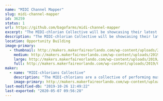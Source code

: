 ```yaml
---
name: "MIDI Channel Mapper"
slug: midi-channel-mapper
id: 36259
status: 1
url: https://github.com/bagofarms/midi-channel-mapper
excerpt: "The MIDI-chlorian Collective will be showcasing their latest project:  the MIDI Channel Mapper.  This device allows you to map any input MIDI channel to any output MIDI channel with a user-friendly interface.  We will be sharing our experience creating it as well as demonstrating how it is used with real musical instruments."
description: "The MIDI-chlorian Collective will be showcasing their latest project:  the MIDI Channel Mapper.  This device allows you to map any input MIDI channel to any output MIDI channel with a user-friendly interface.  We will be sharing our experience creating it as well as demonstrating how it is used with real musical instruments.  The entire project (hardware and software) is open source, so we will also show you how to construct one yourself at home!"
location: Opportunity Building
image-primary:
  - thumbnail: http://makers.makerfaireorlando.com/wp-content/uploads/2019/08/IMG_20190724_110148-150x150.jpg
    medium: http://makers.makerfaireorlando.com/wp-content/uploads/2019/08/IMG_20190724_110148-300x225.jpg
    large: http://makers.makerfaireorlando.com/wp-content/uploads/2019/08/IMG_20190724_110148-1024x768.jpg
    full: http://makers.makerfaireorlando.com/wp-content/uploads/2019/08/IMG_20190724_110148.jpg
maker:
  - name: "MIDI-chlorians Collective"
    description: "The MIDI-chlorians are a collective of performing musicians and engineers. We make solutions to musical problems using common tools like Arduinos and Rapsberry Pis and share them with the maker community."
    image-primary: http://makers.makerfaireorlando.com/wp-content/uploads/2019/08/midi_channel_mapper_2-1024x678.png
last-modified-db: "2019-10-26 12:49:22"
last-exported: "2020-05-07 09:56:28"
---
```

